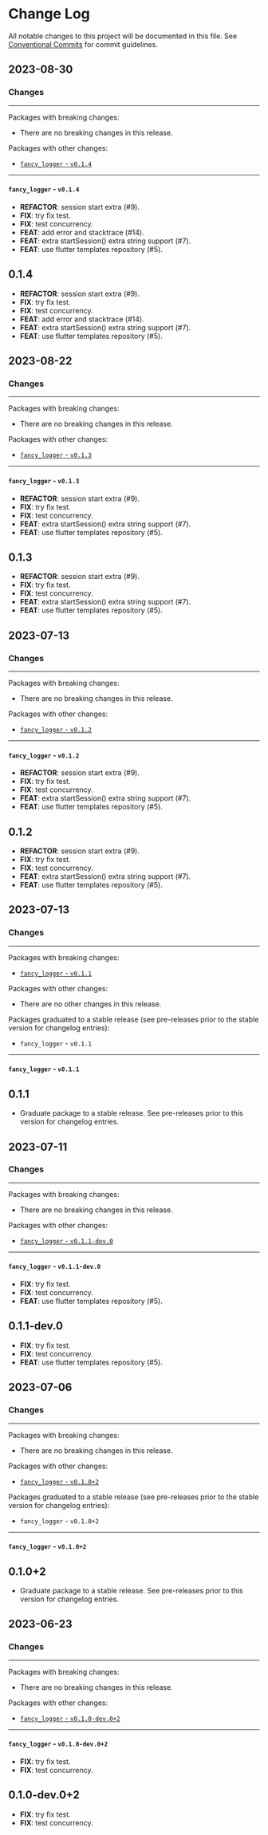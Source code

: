 # Change Log

All notable changes to this project will be documented in this file.
See [Conventional Commits](https://conventionalcommits.org) for commit guidelines.

## 2023-08-30

### Changes

---

Packages with breaking changes:

 - There are no breaking changes in this release.

Packages with other changes:

 - [`fancy_logger` - `v0.1.4`](#fancy_logger---v014)

---

#### `fancy_logger` - `v0.1.4`

 - **REFACTOR**: session start extra (#9).
 - **FIX**: try fix test.
 - **FIX**: test concurrency.
 - **FEAT**: add error and stacktrace (#14).
 - **FEAT**: extra startSession() extra string support (#7).
 - **FEAT**: use flutter templates repository (#5).

## 0.1.4

 - **REFACTOR**: session start extra (#9).
 - **FIX**: try fix test.
 - **FIX**: test concurrency.
 - **FEAT**: add error and stacktrace (#14).
 - **FEAT**: extra startSession() extra string support (#7).
 - **FEAT**: use flutter templates repository (#5).


## 2023-08-22

### Changes

---

Packages with breaking changes:

 - There are no breaking changes in this release.

Packages with other changes:

 - [`fancy_logger` - `v0.1.3`](#fancy_logger---v013)

---

#### `fancy_logger` - `v0.1.3`

 - **REFACTOR**: session start extra (#9).
 - **FIX**: try fix test.
 - **FIX**: test concurrency.
 - **FEAT**: extra startSession() extra string support (#7).
 - **FEAT**: use flutter templates repository (#5).

## 0.1.3

 - **REFACTOR**: session start extra (#9).
 - **FIX**: try fix test.
 - **FIX**: test concurrency.
 - **FEAT**: extra startSession() extra string support (#7).
 - **FEAT**: use flutter templates repository (#5).


## 2023-07-13

### Changes

---

Packages with breaking changes:

 - There are no breaking changes in this release.

Packages with other changes:

 - [`fancy_logger` - `v0.1.2`](#fancy_logger---v012)

---

#### `fancy_logger` - `v0.1.2`

 - **REFACTOR**: session start extra (#9).
 - **FIX**: try fix test.
 - **FIX**: test concurrency.
 - **FEAT**: extra startSession() extra string support (#7).
 - **FEAT**: use flutter templates repository (#5).

## 0.1.2

 - **REFACTOR**: session start extra (#9).
 - **FIX**: try fix test.
 - **FIX**: test concurrency.
 - **FEAT**: extra startSession() extra string support (#7).
 - **FEAT**: use flutter templates repository (#5).


## 2023-07-13

### Changes

---

Packages with breaking changes:

 - [`fancy_logger` - `v0.1.1`](#fancy_logger---v011)

Packages with other changes:

 - There are no other changes in this release.

Packages graduated to a stable release (see pre-releases prior to the stable version for changelog entries):

 - `fancy_logger` - `v0.1.1`

---

#### `fancy_logger` - `v0.1.1`

## 0.1.1

 - Graduate package to a stable release. See pre-releases prior to this version for changelog entries.


## 2023-07-11

### Changes

---

Packages with breaking changes:

 - There are no breaking changes in this release.

Packages with other changes:

 - [`fancy_logger` - `v0.1.1-dev.0`](#fancy_logger---v011-dev0)

---

#### `fancy_logger` - `v0.1.1-dev.0`

 - **FIX**: try fix test.
 - **FIX**: test concurrency.
 - **FEAT**: use flutter templates repository (#5).

## 0.1.1-dev.0

 - **FIX**: try fix test.
 - **FIX**: test concurrency.
 - **FEAT**: use flutter templates repository (#5).


## 2023-07-06

### Changes

---

Packages with breaking changes:

 - There are no breaking changes in this release.

Packages with other changes:

 - [`fancy_logger` - `v0.1.0+2`](#fancy_logger---v0102)

Packages graduated to a stable release (see pre-releases prior to the stable version for changelog entries):

 - `fancy_logger` - `v0.1.0+2`

---

#### `fancy_logger` - `v0.1.0+2`

## 0.1.0+2

 - Graduate package to a stable release. See pre-releases prior to this version for changelog entries.


## 2023-06-23

### Changes

---

Packages with breaking changes:

 - There are no breaking changes in this release.

Packages with other changes:

 - [`fancy_logger` - `v0.1.0-dev.0+2`](#fancy_logger---v010-dev02)

---

#### `fancy_logger` - `v0.1.0-dev.0+2`

 - **FIX**: try fix test.
 - **FIX**: test concurrency.

## 0.1.0-dev.0+2

 - **FIX**: try fix test.
 - **FIX**: test concurrency.


